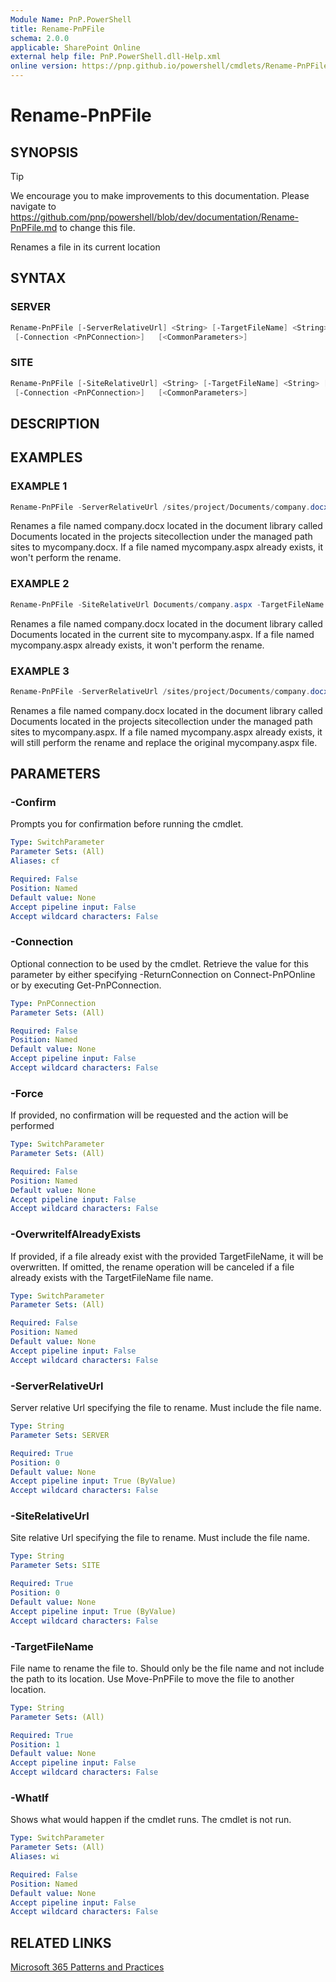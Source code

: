 ```yaml
---
Module Name: PnP.PowerShell
title: Rename-PnPFile
schema: 2.0.0
applicable: SharePoint Online
external help file: PnP.PowerShell.dll-Help.xml
online version: https://pnp.github.io/powershell/cmdlets/Rename-PnPFile.html
---
```

 
# Rename-PnPFile

## SYNOPSIS

> [!TIP]
> We encourage you to make improvements to this documentation. Please navigate to https://github.com/pnp/powershell/blob/dev/documentation/Rename-PnPFile.md to change this file.

Renames a file in its current location

## SYNTAX

### SERVER
```powershell
Rename-PnPFile [-ServerRelativeUrl] <String> [-TargetFileName] <String> [-OverwriteIfAlreadyExists] [-Force]
 [-Connection <PnPConnection>]   [<CommonParameters>]
```

### SITE
```powershell
Rename-PnPFile [-SiteRelativeUrl] <String> [-TargetFileName] <String> [-OverwriteIfAlreadyExists] [-Force]
 [-Connection <PnPConnection>]   [<CommonParameters>]
```

## DESCRIPTION

## EXAMPLES

### EXAMPLE 1
```powershell
Rename-PnPFile -ServerRelativeUrl /sites/project/Documents/company.docx -TargetFileName mycompany.docx
```

Renames a file named company.docx located in the document library called Documents located in the projects sitecollection under the managed path sites to mycompany.docx. If a file named mycompany.aspx already exists, it won't perform the rename.

### EXAMPLE 2
```powershell
Rename-PnPFile -SiteRelativeUrl Documents/company.aspx -TargetFileName mycompany.docx
```

Renames a file named company.docx located in the document library called Documents located in the current site to mycompany.aspx. If a file named mycompany.aspx already exists, it won't perform the rename.

### EXAMPLE 3
```powershell
Rename-PnPFile -ServerRelativeUrl /sites/project/Documents/company.docx -TargetFileName mycompany.docx -OverwriteIfAlreadyExists
```

Renames a file named company.docx located in the document library called Documents located in the projects sitecollection under the managed path sites to mycompany.aspx. If a file named mycompany.aspx already exists, it will still perform the rename and replace the original mycompany.aspx file.

## PARAMETERS

### -Confirm
Prompts you for confirmation before running the cmdlet.

```yaml
Type: SwitchParameter
Parameter Sets: (All)
Aliases: cf

Required: False
Position: Named
Default value: None
Accept pipeline input: False
Accept wildcard characters: False
```

### -Connection
Optional connection to be used by the cmdlet. Retrieve the value for this parameter by either specifying -ReturnConnection on Connect-PnPOnline or by executing Get-PnPConnection.

```yaml
Type: PnPConnection
Parameter Sets: (All)

Required: False
Position: Named
Default value: None
Accept pipeline input: False
Accept wildcard characters: False
```

### -Force
If provided, no confirmation will be requested and the action will be performed

```yaml
Type: SwitchParameter
Parameter Sets: (All)

Required: False
Position: Named
Default value: None
Accept pipeline input: False
Accept wildcard characters: False
```

### -OverwriteIfAlreadyExists
If provided, if a file already exist with the provided TargetFileName, it will be overwritten. If omitted, the rename operation will be canceled if a file already exists with the TargetFileName file name.

```yaml
Type: SwitchParameter
Parameter Sets: (All)

Required: False
Position: Named
Default value: None
Accept pipeline input: False
Accept wildcard characters: False
```

### -ServerRelativeUrl
Server relative Url specifying the file to rename. Must include the file name.

```yaml
Type: String
Parameter Sets: SERVER

Required: True
Position: 0
Default value: None
Accept pipeline input: True (ByValue)
Accept wildcard characters: False
```

### -SiteRelativeUrl
Site relative Url specifying the file to rename. Must include the file name.

```yaml
Type: String
Parameter Sets: SITE

Required: True
Position: 0
Default value: None
Accept pipeline input: True (ByValue)
Accept wildcard characters: False
```

### -TargetFileName
File name to rename the file to. Should only be the file name and not include the path to its location. Use Move-PnPFile to move the file to another location.

```yaml
Type: String
Parameter Sets: (All)

Required: True
Position: 1
Default value: None
Accept pipeline input: False
Accept wildcard characters: False
```



### -WhatIf
Shows what would happen if the cmdlet runs. The cmdlet is not run.

```yaml
Type: SwitchParameter
Parameter Sets: (All)
Aliases: wi

Required: False
Position: Named
Default value: None
Accept pipeline input: False
Accept wildcard characters: False
```

## RELATED LINKS

[Microsoft 365 Patterns and Practices](https://aka.ms/m365pnp)

